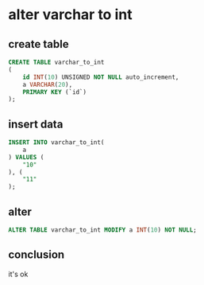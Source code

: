 # alter varchar to int

## create table

```sql
CREATE TABLE varchar_to_int
(
    id INT(10) UNSIGNED NOT NULL auto_increment,
    a VARCHAR(20),
    PRIMARY KEY (`id`)
);
```

## insert data

```sql
INSERT INTO varchar_to_int(
    a
) VALUES (
    "10"
), (
    "11"
);
```

## alter

```sql
ALTER TABLE varchar_to_int MODIFY a INT(10) NOT NULL;
```

## conclusion

it's ok
